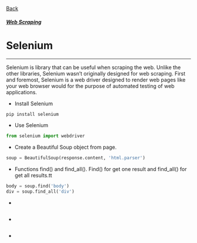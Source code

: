 [Back](../libraries.md)
##### [Web Scraping](../web_scraping.md)

# Selenium
---

Selenium is library that can be useful when scraping the web. Unlike the other libraries, Selenium wasn’t originally designed for web scraping. First and foremost, Selenium is a web driver designed to render web pages like your web browser would for the purpose of automated testing of web applications.

- Install Selenium
```python
pip install selenium
```
- Use Selenium
```python
from selenium import webdriver
``` 
- Create a Beautiful Soup object from page.
```python
soup = BeautifulSoup(response.content, 'html.parser')
``` 
- Functions find() and find_all().
Find() for get one result and find_all() for get all results.tt
```python
body = soup.find('body')
div = soup.find_all('div')
``` 
- 
```python

``` 
- 
```python

``` 
- 
```python

``` 
